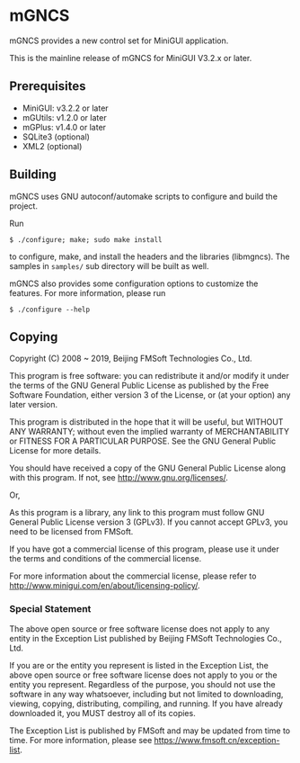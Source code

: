 # mGNCS

mGNCS provides a new control set for MiniGUI application.

This is the mainline release of mGNCS for MiniGUI V3.2.x or later.

## Prerequisites

  * MiniGUI: v3.2.2 or later
  * mGUtils: v1.2.0 or later
  * mGPlus: v1.4.0 or later
  * SQLite3 (optional)
  * XML2 (optional)

## Building

mGNCS uses GNU autoconf/automake scripts to configure and build the project.

Run

    $ ./configure; make; sudo make install

to configure, make, and install the headers and the libraries (libmgncs).
The samples in `samples/` sub directory will be built as well.

mGNCS also provides some configuration options to customize the features.
For more information, please run

    $ ./configure --help

## Copying

Copyright (C) 2008 ~ 2019, Beijing FMSoft Technologies Co., Ltd.

This program is free software: you can redistribute it and/or modify
it under the terms of the GNU General Public License as published by
the Free Software Foundation, either version 3 of the License, or
(at your option) any later version.

This program is distributed in the hope that it will be useful,
but WITHOUT ANY WARRANTY; without even the implied warranty of
MERCHANTABILITY or FITNESS FOR A PARTICULAR PURPOSE.  See the
GNU General Public License for more details.

You should have received a copy of the GNU General Public License
along with this program.  If not, see <http://www.gnu.org/licenses/>.

Or,

As this program is a library, any link to this program must follow
GNU General Public License version 3 (GPLv3). If you cannot accept
GPLv3, you need to be licensed from FMSoft.

If you have got a commercial license of this program, please use it
under the terms and conditions of the commercial license.

For more information about the commercial license, please refer to
<http://www.minigui.com/en/about/licensing-policy/>.

### Special Statement

The above open source or free software license does
not apply to any entity in the Exception List published by
Beijing FMSoft Technologies Co., Ltd.

If you are or the entity you represent is listed in the Exception List,
the above open source or free software license does not apply to you
or the entity you represent. Regardless of the purpose, you should not
use the software in any way whatsoever, including but not limited to
downloading, viewing, copying, distributing, compiling, and running.
If you have already downloaded it, you MUST destroy all of its copies.

The Exception List is published by FMSoft and may be updated
from time to time. For more information, please see
<https://www.fmsoft.cn/exception-list>.

